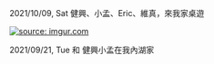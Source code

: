 
2021/10/09, Sat 健興、小孟、Eric、維真，來我家桌遊

<a href="https://imgur.com/7OxpY82"><img src="https://i.imgur.com/7OxpY82.jpg" title="source: imgur.com" /></a>

2021/09/21, Tue 和 健興小孟在我內湖家

